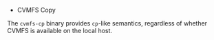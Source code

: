 
+ CVMFS Copy

The `cvmfs-cp` binary provides `cp`-like semantics, regardless of whether CVMFS
is available on the local host.

